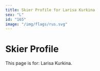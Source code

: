 ```yaml
---
title: Skier Profile for Larisa Kurkina
sex: "L"
id: "165"
image: "/img/flags/rus.svg" 
---
```


# Skier Profile

This page is for: Larisa Kurkina.
    